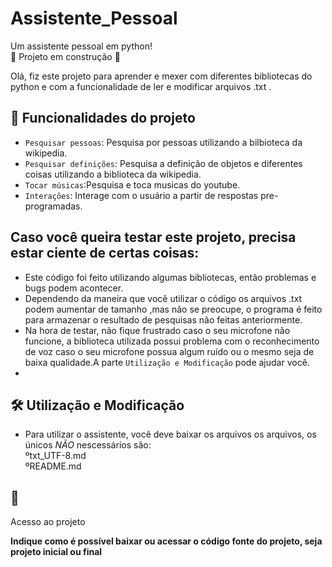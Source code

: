 # Assistente_Pessoal
Um assistente pessoal em python!<br>
 :construction: Projeto em construção :construction:
 
Olá, fiz este projeto para aprender e mexer com diferentes bibliotecas do python e com a funcionalidade de ler e modificar arquivos .txt . 
 
 
 
 ## :hammer: Funcionalidades do projeto
- `Pesquisar pessoas`: Pesquisa por pessoas utilizando a bilbioteca da wikipedia.  
- `Pesquisar definições`: Pesquisa a definição de objetos e diferentes coisas utilizando a biblioteca da wikipedia.
- `Tocar músicas`:Pesquisa e toca musicas do youtube.
- `Interações`: Interage com o usuário a partir de respostas pre-programadas.
 
 ## Caso você queira testar este projeto, precisa estar ciente de certas coisas:
 - Este código foi feito utilizando algumas bibliotecas, então problemas e bugs podem acontecer.
 - Dependendo da maneira que você utilizar o código os arquivos .txt podem aumentar de tamanho ,mas não se preocupe, o programa é feito para armazenar o resultado de pesquisas não feitas anteriormente.
 - Na hora de testar, não fique frustrado caso o seu microfone não funcione, a biblioteca utilizada possui problema com o reconhecimento de voz caso o seu microfone possua algum ruído ou o mesmo seja de baixa qualidade.A parte `Utilização e Modificação` pode ajudar você.
 - 
 
 
 
 ## 🛠️ Utilização e Modificação
 - Para utilizar o assistente, você deve baixar os arquivos os arquivos, os únicos _NÃO_ nescessários são:<BR>
 ºtxt_UTF-8.md<BR>
 ºREADME.md<BR>
 
 
 
 
 
 ## 📁
 Acesso ao projeto

**Indique como é possível baixar ou acessar o código fonte do projeto, seja projeto inicial ou final**
